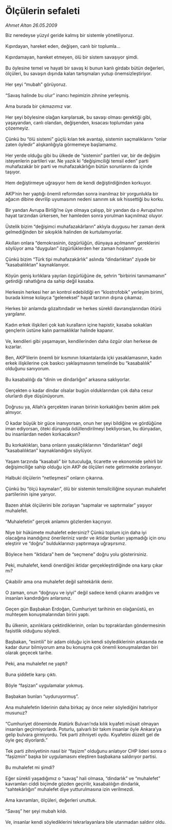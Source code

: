 # Ölçülerin sefaleti

*Ahmet Altan 26.05.2009*

<div class="taraf_structure_2col_1zq">
<div class="margen_n">



 <p>Biz neredeyse yüzyıl geride kalmış bir sistemle yönetiliyoruz. <br/><br/>Kıpırdayan, hareket eden, değişen, canlı bir toplumla... <br/><br/>Kıpırdamayan, hareket etmeyen, ölü bir sistem savaşıyor şimdi. <br/><br/>Bu öylesine temel ve hayati bir savaş ki bunun kanlı girdabı bütün değerleri, ölçüleri, bu savaşın dışında kalan tartışmaları yutup önemsizleştiriyor. <br/><br/>Her şeyi “mubah” görüyoruz. <br/><br/>“Savaş halinde bu olur” inancı hepimizin zihnine yerleşmiş. <br/><br/>Ama burada bir çıkmazımız var. <br/><br/>Her şeyi böylesine olağan karşılarsak, bu savaşı olması gerektiği gibi, yaşayandan, canlı olandan, değişenden, kısacası toplumdan yana çözemeyiz. <br/><br/>Çünkü bu “ölü sistemi” güçlü kılan tek avantajı, sistemin saçmalıklarını “onlar zaten öyledir” alışkanlığıyla görmemeye başlamamız. <br/><br/>Her yerde olduğu gibi bu ülkede de “sistemin” partileri var, bir de değişim isteyenlerin partileri var. Ne yazık ki “değişimciliği temsil eden” parti muhafazakâr bir parti ve muhafazakârlığın bütün sorunlarını da içinde taşıyor. <br/><br/>Hem değiştirmeye uğraşıyor hem de kendi değiştirdiğinden korkuyor. <br/><br/>AKP’nin her yaptığı önemli reformdan sonra inanılmaz bir yorgunlukla bir ağacın dibine devrilip uyumasının nedeni sanırım sık sık hissettiği bu korku. <br/><br/>Bir yandan Avrupa Birliği’ne üye olmaya çalışıp, bir yandan da o Avrupa’nın hayat tarzından ürkersen, her hamleden sonra yorulman kaçınılmaz oluyor. <br/><br/>Üstelik bizim “değişimci muhafazakârların” aklıyla duygusu her zaman denk gelmediğinden bir sıkışıklık halinden de kurtulamıyorlar. <br/><br/>Akılları onlara “demokrasinin, özgürlüğün, dünyaya açılmanın” gereklerini söylüyor ama “duyguları” özgürlüklerden her zaman hoşlanmıyor. <br/><br/>Çünkü bizim “Türk tipi muhafazakârlık” aslında “dindarlıktan” ziyade bir “kasabalılıktan” kaynaklanıyor. <br/><br/>Köyün geniş kırlıklara yayılan özgürlüğüne de, şehrin “birbirini tanımamanın” getirdiği rahatlığına da sahip değil kasaba. <br/><br/>Herkesin herkesi her an kontrol edebildiği en “klostrofobik” yerleşim birimi, burada kimse kolayca “geleneksel” hayat tarzının dışına çıkamaz. <br/><br/>Herkes bir anlamda gözaltındadır ve herkes sürekli davranışlarından ötürü yargılanır. <br/><br/>Kadın erkek ilişkileri çok katı kuralların içine hapistir, kasaba sokakları gençlerin üstüne kalın parmaklıklar halinde kapanır. <br/><br/>Ve, kendileri gibi yaşamayan, kendilerinden daha özgür olan herkese de kızarlar. <br/><br/>Ben, AKP’lilerin önemli bir kısmının lokantalarda içki yasaklamasının, kadın erkek ilişkilerine çok baskıcı yaklaşmasının temelinde bu “kasabalılık” olduğunu sanıyorum. <br/><br/>Bu kasabalılığı da “dinin ve dindarlığın” arkasına saklıyorlar. <br/><br/>Gerçekten o kadar dindar olsalar bugün olduklarından çok daha cesur olurlardı diye düşünüyorum. <br/><br/>Doğrusu ya, Allah’a gerçekten inanan birinin korkaklığını benim aklım pek almıyor. <br/><br/>O kadar büyük bir güce inanıyorsan, onun her şeyi bildiğine ve gördüğüne iman ediyorsan, öteki dünyada ödüllendirilmeyi bekliyorsan, bu dünyadan, bu insanlardan neden korkacaksın? <br/><br/>Bu korkaklıkları, bana onların yasakçılıklarının “dindarlıktan” değil “kasabalılıktan” kaynaklandığını söylüyor. <br/><br/>Yaşam tarzında “kasabalı” bir tutuculuğa, ticarette ve ekonomide şehirli bir değişimciliğe sahip olduğu için AKP de ölçüleri nete getirmekte zorlanıyor. <br/><br/>Halbuki ölçülerin “netleşmesi” onların çıkarına. <br/><br/>Çünkü bu “ölçü kaymaları”, ölü bir sistemin temsilciliğine soyunan muhalefet partilerinin işine yarıyor. <br/><br/>Bazen ahlak ölçülerini bile zorlayan “sapmalar ve saptırmalar” yaşıyor muhalefet. <br/><br/>“Muhalefetin” gerçek anlamını gözlerden kaçırıyor. <br/><br/>Niye bir hükümete muhalefet edersiniz? Çünkü toplum için daha iyi olacağına inandığınız önerileriniz vardır ve iktidar bunları yapmadığı için onu eleştirir ve “doğru” bulduklarınızı yaptırmaya uğraşırsınız. <br/><br/>Böylece hem “iktidara” hem de “seçmene” doğru yolu gösterirsiniz. <br/><br/>Peki, muhalefet, kendi önerdiğini iktidar gerçekleştirdiğinde ona karşı çıkar mı? <br/><br/>Çıkabilir ama ona muhalefet değil sahtekârlık denir. <br/><br/>O zaman, onun “doğruyu ve iyiyi” değil sadece kendi çıkarını aradığını ve insanları kandırdığını anlarsınız. <br/><br/>Geçen gün Başbakan Erdoğan, Cumhuriyet tarihinin en olağanüstü, en muhteşem konuşmalarından birini yaptı. <br/><br/>Bu ülkenin, azınlıklara çektirdiklerinin, onları bu topraklardan göndermesinin faşistlik olduğunu söyledi. <br/><br/>Başbakan, “esintili” bir adam olduğu için kendi söylediklerinin arkasında ne kadar durur bilmiyorum ama bu konuşma çok önemli konuşmalardan biri olarak geçecek tarihe. <br/><br/>Peki, ana muhalefet ne yaptı? <br/><br/>Buna şiddetle karşı çıktı. <br/><br/>Böyle “faşizan” uygulamalar yokmuş. <br/><br/>Başbakan bunları “uyduruyormuş”. <br/><br/>Ana muhalefetin liderinin daha birkaç ay önce neler söylediğini hatırlıyor musunuz? <br/><br/>“Cumhuriyet döneminde Atatürk Bulvarı’nda kılık kıyafeti müsait olmayan insanları geçirmiyorlardı. Poturlu, şalvarlı bir takım insanlar öyle Ankara’ya gelip bulvara girmiyordu. Tek parti zihniyeti oydu. Kıyafetini düzelt gel de öyle geç diyorlardı.” <br/><br/>Tek parti zihniyetinin nasıl bir “faşizm” olduğunu anlatıyor CHP lideri sonra o “faşizmin” başka bir uygulamasını eleştiren başbakana saldırıyor partisi. <br/><br/>Bu muhalefet mi şimdi? <br/><br/>Eğer sürekli yaşadığımız o “savaş” hali olmasa, “dindarlık” ve “muhalefet” kavramları ciddi biçimde gözden geçirilir, kasabalılığın dindarlık, “sahtekârlığın” muhalefet diye yutturulmasına izin verilmezdi. <br/><br/>Ama kavramları, ölçüleri, değerleri unuttuk. <br/><br/>“Savaş” her şeyi mubah kıldı. <br/><br/>Ve, insanlar kendi söylediklerini tekrarlayanlara bile utanmadan saldırır oldu.</p>
<br/>
<br/>
<br/>



<br/>


<div id="taraf_not">
</div>

</div>


</div>
